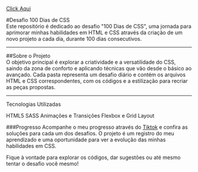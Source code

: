 <a target="_blank" href="https://alyssondemari.github.io/CSS-100/">Click Aqui</a>

#Desafio 100 Dias de CSS <br>
Este repositório é dedicado ao desafio "100 Dias de CSS", uma jornada para aprimorar minhas habilidades em HTML e CSS através da criação de um novo projeto a cada dia, durante 100 dias consecutivos.
<hr>
##Sobre o Projeto <br>
O objetivo principal é explorar a criatividade e a versatilidade do CSS, saindo da zona de conforto e aplicando técnicas que vão desde o básico ao avançado. Cada pasta representa um desafio diário e contém os arquivos HTML e CSS correspondentes, com os códigos e a estilização para recriar as peças propostas.
<hr>
Tecnologias Utilizadas

HTML5
SASS
Animações e Transições
Flexbox e Grid Layout

###Progresso
Acompanhe o meu progresso através do <a target="_blank" href="https://www.tiktok.com/@beginner__dev?lang=pt-BR">Tiktok</a> e confira as soluções para cada um dos desafios. O projeto é um registro do meu aprendizado e uma oportunidade para ver a evolução das minhas habilidades em CSS.

Fique à vontade para explorar os códigos, dar sugestões ou até mesmo tentar o desafio você mesmo!

